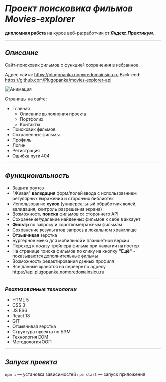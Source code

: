 # ***Проект поисковика фильмов Movies-explorer***
**дипломная работа** на курсе веб-разработчик от ***Яндекс.Практикум***.

----
## *Описание*
Сайт-поисковик фильмов с функцией сохранения в избранное.

Адрес сайта: https://plugopanka.nomoredomainsicu.ru
Back-end: https://github.com/Plugopanka/movies-explorer-api

![Анимация](https://github.com/Plugopanka/movies-explorer-frontend/assets/114358284/1e07d443-06a6-4989-955d-02643bf53212)

Страницы на сайте:
* Главная
  + Описание выполнения проекта
  + Портфолио
  + Контакты
* Поисковик фильмов
* Сохраненные фильмы
* Профиль
* Логин
* Регистрация
* Ошибка пути 404

----
## *Функциональность*
* Защита роутов
* "Живая" **валидация** форм/полей ввода с использованием регулярных выражений и сторонних библиотек
* Использование **хуков** (универсальный обработчик полей, валидация, контроль разрешения экрана)
* Возможность **поиска** фильмов со стороннего API
* Сохранение/удаление найденных фильмов к себе в аккаунт
* **Фильтр** по запросу и короткометражным фильмам
* Сохранение результатов запроса в локальном хранилище
* **Отзывчивая** верстка
* Бургерное меню для мобильной и планшетной версии
* Переход к показу трейлера фильма при нажатии на постер
* На странице поиска фильмов по клику на кнопку **"Ещё"** - показываются дополнительные фильмы
* Возможность редактирования данных профиля
* Все данные хранятся на сервере по адресу https://api.plugopanka.nomoredomainsicu.ru

----
### ***Реализованные технологии***
* HTML 5
* CSS 3
* JS ES6
* React 18
* GIT
* Отзывчивая верстка
* Структура проекта по БЭМ
* Технология DOM
* Методология ООП

----
## *Запуск проекта*
`npm i` — установка зависимостей
`npm start` — запуск приложения


